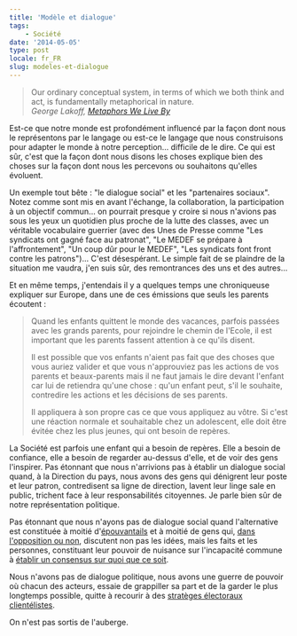 ```yaml
---
title: 'Modèle et dialogue'
tags:
    - Société
date: '2014-05-05'
type: post
locale: fr_FR
slug: modeles-et-dialogue
---
```


> Our ordinary conceptual system, in terms of which we both think and act, is fundamentally metaphorical in nature.  
>  <cite>George Lakoff, [Metaphors We Live By](http://press.uchicago.edu/ucp/books/book/chicago/M/bo3637992.html "Metaphors We Live By, Lakoff, Johnson")</cite>

Est-ce que notre monde est profondément influencé par la façon dont nous le représentons par le langage ou est-ce le langage que nous construisons pour adapter le monde à notre perception... difficile de le dire. Ce qui est sûr, c'est que la façon dont nous disons les choses explique bien des choses sur la façon dont nous les percevons ou souhaitons qu'elles évoluent.

Un exemple tout bête : "le dialogue social" et les "partenaires sociaux". Notez comme sont mis en avant l'échange, la collaboration, la participation à un objectif commun... on pourrait presque y croire si nous n'avions pas sous les yeux un quotidien plus proche de la lutte des classes, avec un véritable vocabulaire guerrier (avec des Unes de Presse comme "Les syndicats ont gagné face au patronat", "Le MEDEF se prépare à l'affrontement", "Un coup dûr pour le MEDEF", "Les syndicats font front contre les patrons")... C'est désespérant. Le simple fait de se plaindre de la situation me vaudra, j'en suis sûr, des remontrances des uns et des autres...

Et en même temps, j'entendais il y a quelques temps une chroniqueuse expliquer sur Europe, dans une de ces émissions que seuls les parents écoutent :

> Quand les enfants quittent le monde des vacances, parfois passées avec les grands parents, pour rejoindre le chemin de l'Ecole, il est important que les parents fassent attention à ce qu'ils disent.
>
> Il est possible que vos enfants n'aient pas fait que des choses que vous auriez valider et que vous n'approuviez pas les actions de vos parents et beaux-parents mais il ne faut jamais le dire devant l'enfant car lui de retiendra qu'une chose : qu'un enfant peut, s'il le souhaite, contredire les actions et les décisions de ses parents.
>
> Il appliquera à son propre cas ce que vous appliquez au vôtre. Si c'est une réaction normale et souhaitable chez un adolescent, elle doit être évitée chez les plus jeunes, qui ont besoin de repères.

La Société est parfois une enfant qui a besoin de repères. Elle a besoin de confiance, elle a besoin de regarder au-dessus d'elle, et de voir des gens l'inspirer. Pas étonnant que nous n'arrivions pas à établir un dialogue social quand, à la Direction du pays, nous avons des gens qui dénigrent leur poste et leur patron, contredisent sa ligne de direction, lavent leur linge sale en public, trichent face à leur responsabilités citoyennes. Je parle bien sûr de notre représentation politique.

Pas étonnant que nous n'ayons pas de dialogue social quand l'alternative est constituée à moitié d'[épouvantails](http://www.atlantico.fr/decryptage/vote-fn-epouvantail-necessaire-sophie-menton-1021204.html '"Le vote FN : un épouvantail nécessaire ?", Atlantico.fr') et à moitié de gens qui, [dans l'opposition ou non](http://www.lemonde.fr/les-decodeurs/visuel/2014/08/29/les-frondeurs-du-ps-combien-de-divisions_4479064_4355770.html "Les frondeurs du PS : combien de divisions ?"), discutent non pas les idées, mais les faits et les personnes, constituant leur pouvoir de nuisance sur l'incapacité commune à [établir un consensus sur quoi que ce soit](http://www.lemonde.fr/les-decodeurs/article/2014/09/04/chomage-pourquoi-une-telle-difference-de-chiffres_4482304_4355770.html "Chômage : pourquoi une telle différence de chiffres ?").

Nous n'avons pas de dialogue politique, nous avons une guerre de pouvoir où chacun des acteurs, essaie de grappiller sa part et de la garder le plus longtemps possible, quitte à recourir à des [stratèges électoraux clientélistes](http://blog.francetvinfo.fr/classe-eco/2014/09/03/les-loyers-la-politique-et-les-economistes.html '"Les loyers, la politique et les économistes", Alexandre Delaigue').

On n'est pas sortis de l'auberge.
